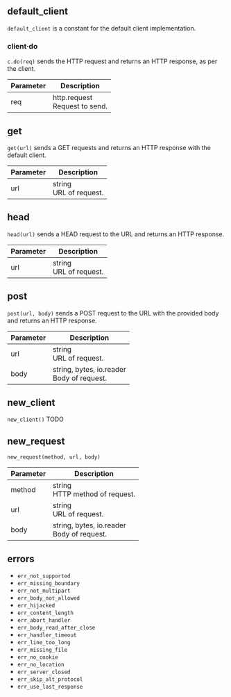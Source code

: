 ## default_client

`default_client` is a constant for the default client implementation.

### client·do

`c.do(req)` sends the HTTP request and returns an HTTP response, as per the client.

| Parameter | Description |
| ------------- | ------------- |
| req | http.request <br /> Request to send. |

## get

`get(url)` sends a GET requests and returns an HTTP response with the default client.

| Parameter | Description |
| ------------- | ------------- |
| url | string <br /> URL of request. |

## head

`head(url)` sends a HEAD request to the URL and returns an HTTP response.

| Parameter | Description |
| ------------- | ------------- |
| url | string <br /> URL of request. |

## post

`post(url, body)` sends a POST request to the URL with the provided body and returns an HTTP response.

| Parameter | Description |
| ------------- | ------------- |
| url | string <br /> URL of request. |
| body | string, bytes, io.reader <br /> Body of request. |

## new_client

`new_client()` TODO

## new_request

`new_request(method, url, body)`

| Parameter | Description |
| ------------- | ------------- |
| method | string <br /> HTTP method of request. |
| url | string <br /> URL of request. |
| body | string, bytes, io.reader <br /> Body of request. |

## errors

- `err_not_supported`
- `err_missing_boundary`
- `err_not_multipart`
- `err_body_not_allowed`
- `err_hijacked`
- `err_content_length`
- `err_abort_handler`
- `err_body_read_after_close`
- `err_handler_timeout`
- `err_line_too_long`
- `err_missing_file`
- `err_no_cookie`
- `err_no_location`
- `err_server_closed`
- `err_skip_alt_protocol`
- `err_use_last_response`
